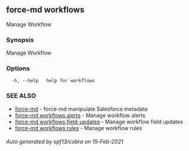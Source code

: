 ## force-md workflows

Manage Workflow

### Synopsis

Manage Workflow

### Options

```
  -h, --help   help for workflows
```

### SEE ALSO

* [force-md](force-md.md)	 - force-md manipulate Salesforce metadata
* [force-md workflows alerts](force-md_workflows_alerts.md)	 - Manage workflow alerts
* [force-md workflows field-updates](force-md_workflows_field-updates.md)	 - Manage workflow field updates
* [force-md workflows rules](force-md_workflows_rules.md)	 - Manage workflow rules

###### Auto generated by spf13/cobra on 15-Feb-2021
